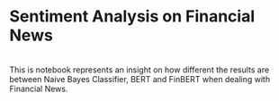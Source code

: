 <h1>Sentiment Analysis on Financial News</h1>
<Br>
This is notebook represents an insight on how different the results are between Naive Bayes Classifier, BERT and FinBERT when dealing with Financial News.
